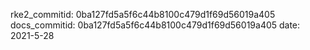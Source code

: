 rke2_commitid: 0ba127fd5a5f6c44b8100c479d1f69d56019a405
docs_commitid: 0ba127fd5a5f6c44b8100c479d1f69d56019a405
date: 2021-5-28